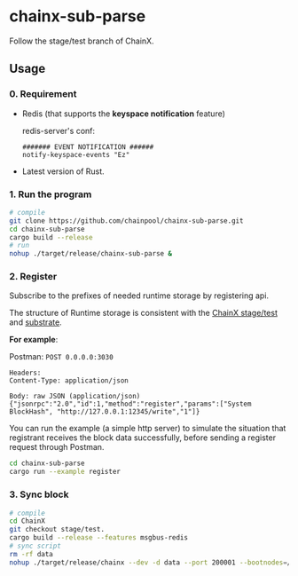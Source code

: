 # chainx-sub-parse

Follow the stage/test branch of ChainX.

## Usage

### 0. Requirement

- Redis (that supports the **keyspace notification** feature)

    redis-server's conf:

    ```
    ####### EVENT NOTIFICATION ######
    notify-keyspace-events "Ez"
    ```

- Latest version of Rust.

### 1. Run the program

```bash
# compile
git clone https://github.com/chainpool/chainx-sub-parse.git
cd chainx-sub-parse
cargo build --release
# run
nohup ./target/release/chainx-sub-parse &
```

### 2. Register

Subscribe to the prefixes of needed runtime storage by registering api.

The structure of Runtime storage is consistent with the [ChainX stage/test](https://github.com/chainpool/ChainX/tree/stage/test) and [substrate](https://github.com/chainpool/substrate).

**For example**:

Postman: `POST 0.0.0.0:3030`

```
Headers:
Content-Type: application/json

Body: raw JSON (application/json)
{"jsonrpc":"2.0","id":1,"method":"register","params":["System BlockHash", "http://127.0.0.1:12345/write","1"]}
```

You can run the example (a simple http server) to simulate the situation 
that registrant receives the block data successfully, 
before sending a register request through Postman.

```bash
cd chainx-sub-parse
cargo run --example register
```

### 3. Sync block

```bash
# compile
cd ChainX
git checkout stage/test.
cargo build --release --features msgbus-redis
# sync script
rm -rf data
nohup ./target/release/chainx --dev -d data --port 200001 --bootnodes=/ip4/127.0.0.1/tcp/20000/p2p/QmbQFPV5kfteEAFjWnaKpHh446AgPtaAY1cyyim3F5KV8i &
```
